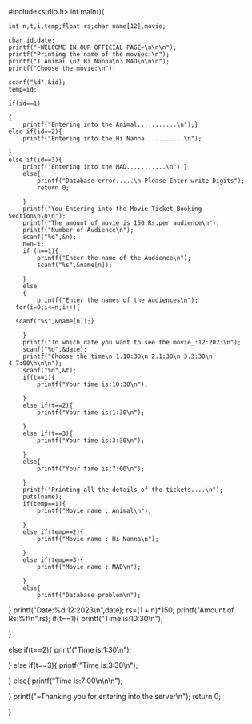 #include<stdio.h>
int main(){

    int n,t,i,temp;float rs;char name[12],movie;
    
    char id,date;
    printf("~WELCOME IN OUR OFFICIAL PAGE~\n\n\n");
    printf("Printing the name of the movies:\n");
    printf("1.Animal \n2.Hi Nanna\n3.MAD\n\n\n");
    printf("Choose the movie:\n");
    
    scanf("%d",&id);
    temp=id;
    
    if(id==1)
    
    {
        printf("Entering into the Animal...........\n");}
    else if(id==2){
        printf("Entering into the Hi Nanna...........\n");     
    
    }
    else if(id==3){
        printf("Entering into the MAD...........\n");}
        else{
            printf("Database error.....\n Please Enter write Digits");
            return 0;
            
        }
        printf("You Entering into the Movie Ticket Booking Section\n\n\n");
        printf("The amount of movie is 150 Rs.per audience\n");
        printf("Number of Audience\n");
        scanf("%d",&n);
        n=n-1;
        if (n==1){
            printf("Enter the name of the Audience\n");
            scanf("%s",&name[n]);
            
        }
        else
        {
            printf("Enter the names of the Audiences\n");
      for(i=0;i<=n;i++){
    
      scanf("%s",&name[n]);}
            
        }
        printf("In which date you want to see the movie_:12:2023\n");
        scanf("%d",&date);
        printf("Choose the time\n 1.10:30\n 2.1:30\n 3.3:30\n 4.7:00\n\n\n");
        scanf("%d",&t);
        if(t==1){
            printf("Your time is:10:30\n");
            
        }
        else if(t==2){
            printf("Your time is:1:30\n");
            
        }
        else if(t==3){
            printf("Your time is:3:30\n");
            
        }
        else{
            printf("Your time is:7:00\n");
            
        }
        printf("Printing all the details of the tickets....\n");
        puts(name);
        if(temp==1){
            printf("Movie name : Animal\n");
            
        }
        else if(temp==2){
            printf("Movie name : Hi Nanna\n");
            
        }
        else if(temp==3){
            printf("Movie name : MAD\n");
            
        }
        else{
            printf("Database problem\n");

 }
  printf("Date:%d:12:2023\n",date);
 rs=(1 + n)*150;
 printf("Amount of Rs:%f\n",rs);
 if(t==1){
     printf("Time is:10:30\n");
     
 }
 
 else if(t==2){
     printf("Time is:1:30\n");
     
 }
 else if(t==3){
     printf("Time is:3:30\n");
     
 }
 else{
     printf("Time is:7:00\n\n\n");
     
 }
 printf("~Thanking you for entering into the server\n");
 return 0;
    
}
